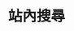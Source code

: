 ---
title: "站內搜尋" # in any language you want
layout: "search" # necessary for search
# url: "/archive"
# description: "Description for Search"
summary: "search"
placeholder: "輸入關鍵字搜尋文章"
robotsNoIndex: true # 阻擋搜尋引擎爬取
---